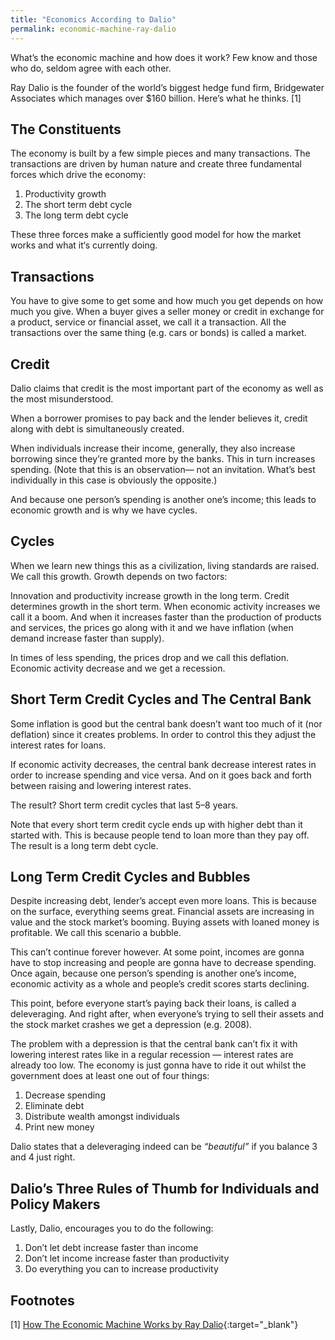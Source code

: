 ```yaml
---
title: "Economics According to Dalio"
permalink: economic-machine-ray-dalio
---
```


What’s the economic machine and how does it work? Few know and those who do, seldom agree with each other. 

Ray Dalio is the founder of the world’s biggest hedge fund firm, Bridgewater Associates which manages over $160 billion. Here’s what he thinks. [1]

## The Constituents

The economy is built by a few simple pieces and many transactions. The transactions are driven by human nature and create three fundamental forces which drive the economy:

1. Productivity growth
2. The short term debt cycle
3. The long term debt cycle

These three forces make a sufficiently good model for how the market works and what it‘s currently doing.

## Transactions

You have to give some to get some and how much you get depends on how much you give. When a buyer gives a seller money or credit in exchange for a product, service or financial asset, we call it a transaction. All the transactions over the same thing (e.g. cars or bonds) is called a market.

## Credit

Dalio claims that credit is the most important part of the economy as well as the most misunderstood.

When a borrower promises to pay back and the lender believes it, credit along with debt is simultaneously created.

When individuals increase their income, generally, they also increase borrowing since they’re granted more by the banks. This in turn increases spending. (Note that this is an observation— not an invitation. What’s best individually in this case is obviously the opposite.)

And because one person’s spending is another one’s income; this leads to economic growth and is why we have cycles.

## Cycles

When we learn new things this as a civilization, living standards are raised. We call this growth. Growth depends on two factors:

Innovation and productivity increase growth in the long term.
Credit determines growth in the short term.
When economic activity increases we call it a boom. And when it increases faster than the production of products and services, the prices go along with it and we have inflation (when demand increase faster than supply).

In times of less spending, the prices drop and we call this deflation. Economic activity decrease and we get a recession.

## Short Term Credit Cycles and The Central Bank

Some inflation is good but the central bank doesn’t want too much of it (nor deflation) since it creates problems. In order to control this they adjust the interest rates for loans.

If economic activity decreases, the central bank decrease interest rates in order to increase spending and vice versa. And on it goes back and forth between raising and lowering interest rates.

The result? Short term credit cycles that last 5–8 years.

Note that every short term credit cycle ends up with higher debt than it started with. This is because people tend to loan more than they pay off. The result is a long term debt cycle.

## Long Term Credit Cycles and Bubbles

Despite increasing debt, lender’s accept even more loans. This is because on the surface, everything seems great. Financial assets are increasing in value and the stock market’s booming. Buying assets with loaned money is profitable. We call this scenario a bubble.

This can’t continue forever however. At some point, incomes are gonna have to stop increasing and people are gonna have to decrease spending. Once again, because one person’s spending is another one’s income, economic activity as a whole and people’s credit scores starts declining.

This point, before everyone start’s paying back their loans, is called a deleveraging. And right after, when everyone’s trying to sell their assets and the stock market crashes we get a depression (e.g. 2008).

The problem with a depression is that the central bank can’t fix it with lowering interest rates like in a regular recession — interest rates are already too low. The economy is just gonna have to ride it out whilst the government does at least one out of four things:

1. Decrease spending
2. Eliminate debt
3. Distribute wealth amongst individuals
4. Print new money

Dalio states that a deleveraging indeed can be _“beautiful”_ if you balance 3 and 4 just right.

## Dalio’s Three Rules of Thumb for Individuals and Policy Makers

Lastly, Dalio, encourages you to do the following:

1. Don’t let debt increase faster than income
2. Don’t let income increase faster than productivity
3. Do everything you can to increase productivity

## Footnotes
[1] [How The Economic Machine Works by Ray Dalio](https://www.youtube.com/watch?v=PHe0bXAIuk0){:target="_blank"}